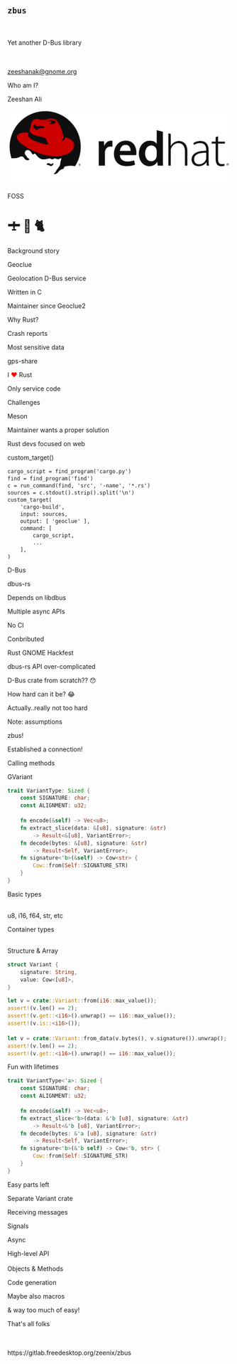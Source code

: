 ## `zbus`

<br/><br/>
Yet another D-Bus library

<br/><br/>
zeeshanak@gnome.org


Who am I?


Zeeshan Ali


![](redhat.png)
<!-- .element style="border: 0; background: None; box-shadow: None" -->


FOSS


# 🛨  🚁  🐈


Background story


Geoclue


Geolocation D-Bus service


Written in C


Maintainer since Geoclue2


Why Rust?


Crash reports


Most sensitive data


gps-share


I <span style="color:red">❤️ </span> Rust


Only service code


Challenges


Meson


Maintainer wants a proper solution


Rust devs focused on web


custom_target()


```
cargo_script = find_program('cargo.py')
find = find_program('find')
c = run_command(find, 'src', '-name', '*.rs')
sources = c.stdout().strip().split('\n')
custom_target(
    'cargo-build',
    input: sources,
    output: [ 'geoclue' ],
    command: [
        cargo_script,
        ...
    ],
)
```


D-Bus


dbus-rs


Depends on libdbus


Multiple async APIs


No CI


Conbributed


Rust GNOME Hackfest


dbus-rs API over-complicated


D-Bus crate from scratch?? 😯


How hard can it be? 😂


Actually..really not too hard

Note: assumptions


zbus!


Established a connection!


Calling methods


GVariant


```rust
trait VariantType: Sized {
    const SIGNATURE: char;
    const ALIGNMENT: u32;

    fn encode(&self) -> Vec<u8>;
    fn extract_slice(data: &[u8], signature: &str)
        -> Result<&[u8], VariantError>;
    fn decode(bytes: &[u8], signature: &str)
        -> Result<Self, VariantError>;
    fn signature<'b>(&self) -> Cow<str> {
        Cow::from(Self::SIGNATURE_STR)
    }
}
```


Basic types

<br/>
u8, i16, f64, str, etc


Container types

<br/>
Structure & Array


```rust
struct Variant {
    signature: String,
    value: Cow<[u8]>,
}
```


```rust
let v = crate::Variant::from(i16::max_value());
assert!(v.len() == 2);
assert!(v.get::<i16>().unwrap() == i16::max_value());
assert!(v.is::<i16>());

let v = crate::Variant::from_data(v.bytes(), v.signature()).unwrap();
assert!(v.len() == 2);
assert!(v.get::<i16>().unwrap() == i16::max_value());
```


Fun with lifetimes

```rust
trait VariantType<'a>: Sized {
    const SIGNATURE: char;
    const ALIGNMENT: u32;

    fn encode(&self) -> Vec<u8>;
    fn extract_slice<'b>(data: &'b [u8], signature: &str)
        -> Result<&'b [u8], VariantError>;
    fn decode(bytes: &'a [u8], signature: &str)
        -> Result<Self, VariantError>;
    fn signature<'b>(&'b self) -> Cow<'b, str> {
        Cow::from(Self::SIGNATURE_STR)
    }
}
```


Easy parts left


Separate Variant crate


Receiving messages


Signals


Async


High-level API
<br/>
<br/>
Objects & Methods


Code generation


Maybe also macros


& way too much of easy!


That's all folks

<br/>
<br/>
https://gitlab.freedesktop.org/zeenix/zbus
